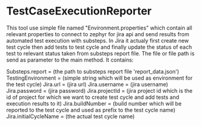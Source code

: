 TestCaseExecutionReporter
==================

This tool use simple file named "Environment.properties" which contain all relevant properties to connect to zephyr for jira api and send 
results from automated test execution with substeps. 
In Jira it actualy first create new test cycle then add tests to test cycle and finally update the status of each test to relevant status
taken from substeps report file.
The file or file path is send as parameter to the main method.
It contains: 

Substeps.report = (the path to substeps report file 'report_data.json')
TestingEnvironment = (simple string which will be used as environment for the test cycle)
Jira.url = (jira url)
Jira.username = (jira username)
Jira.password = (jira password)
Jira.projectId = (jira project id which is the id of project for which we want to create test cycle and add tests and execution results to it)
Jira.buildNumber = (build number which will be reported to the test cycle and used as prefix to the test cycle name)
Jira.initialCycleName = (the actual test cycle name)
